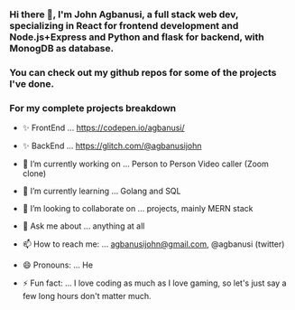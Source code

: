 ### Hi there 👋, I'm John Agbanusi, a full stack web dev, specializing in React for frontend development and Node.js+Express and Python and flask for backend, with MonogDB as database.

### You can check out my github repos for some of the projects I've done.
### For my complete projects breakdown
- ✨ FrontEnd ... https://codepen.io/agbanusi/
- ✨ BackEnd ... https://glitch.com/@agbanusijohn

- 🔭 I’m currently working on ... Person to Person Video caller (Zoom clone)
- 🌱 I’m currently learning ... Golang and SQL
- 👯 I’m looking to collaborate on ... projects, mainly MERN stack
- 💬 Ask me about ... anything at all
- 📫 How to reach me: ... agbanusijohn@gmail.com, @agbanusi (twitter)
- 😄 Pronouns: ... He
- ⚡ Fun fact: ... I love coding as much as I love gaming, so let's just say a few long hours don't matter much.
